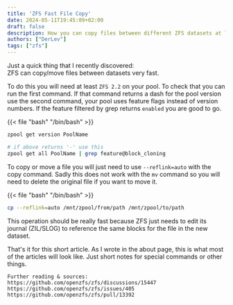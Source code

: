 ```yaml
---
title: 'ZFS Fast File Copy'
date: 2024-05-11T19:45:09+02:00
draft: false
description: How you can copy files between different ZFS datasets at lightning fast speeds
authors: ["DerLev"]
tags: ["zfs"]
---
```


Just a quick thing that I recently discovered:  
ZFS can copy/move files between datasets very fast.

To do this you will need at least `ZFS 2.2` on your pool. To check that you can run the first command. If that command returns a dash for the pool version use the second command, your pool uses feature flags instead of version numbers. If the feature filtered by grep returns `enabled` you are good to go.

{{< file "bash" "/bin/bash" >}}

```bash
zpool get version PoolName

# if above returns '-' use this
zpool get all PoolName | grep feature@block_cloning
```

To copy or move a file you will just need to use `--reflink=auto` with the copy command. Sadly this does not work with the `mv` command so you will need to delete the original file if you want to move it.

{{< file "bash" "/bin/bash" >}}

```bash
cp --reflink=auto /mnt/zpool/from/path /mnt/zpool/to/path
```

This operation should be really fast because ZFS just needs to edit its journal (ZIL/SLOG) to reference the same blocks for the file in the new dataset.

That's it for this short article. As I wrote in the about page, this is what most of the articles will look like. Just short notes for special commands or other things.

```box { type=tip }
Further reading & sources:  
https://github.com/openzfs/zfs/discussions/15447  
https://github.com/openzfs/zfs/issues/405  
https://github.com/openzfs/zfs/pull/13392
```
